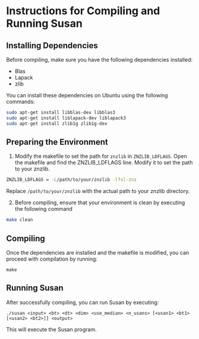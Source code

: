 # Instructions for Compiling and Running Susan

## Installing Dependencies

Before compiling, make sure you have the following dependencies installed:

- Blas
- Lapack
- zlib

You can install these dependencies on Ubuntu using the following commands:

```bash
sudo apt-get install libblas-dev libblas3
sudo apt-get install liblapack-dev liblapack3
sudo apt-get install zlib1g zlib1g-dev
```
## Preparing the Environment

1. Modify the makefile to set the path for `znzlib` in `ZNZLIB_LDFLAGS`.
Open the makefile and find the ZNZLIB_LDFLAGS line. Modify it to set the path to your znzlib. 
```bash
ZNZLIB_LDFLAGS = -L/path/to/your/znzlib -lfsl-znz
```
Replace `/path/to/your/znzlib` with the actual path to your znzlib directory.

2. Before compiling, ensure that your environment is clean by executing the following command
```bash
make clean
```

## Compiling

Once the dependencies are installed and the makefile is modified, you can proceed with compilation by running:
```
make
```

## Running Susan

After successfully compiling, you can run Susan by executing:
```
./susan <input> <bt> <dt> <dim> <use_median> <n_usans> [<usan1> <bt1> [<usan2> <bt2>]] <output>
```

This will execute the Susan program.

